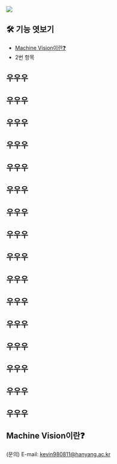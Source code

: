 <img src="https://capsule-render.vercel.app/api?type=rounded&color=A3DCBE&height=200&section=header&text=Guideline%20for%20beginner&fontSize=70" />

## 🛠 기능 엿보기
  - [Machine Vision이란❓](#machine-vision이란)
  - 2번 항목

## 우우우
## 우우우
## 우우우
## 우우우
## 우우우
## 우우우
## 우우우
## 우우우
## 우우우
## 우우우
## 우우우
## 우우우
## 우우우
## 우우우
## 우우우
## 우우우


## Machine Vision이란❓


(문의) E-mail: kevin980811@hanyang.ac.kr
